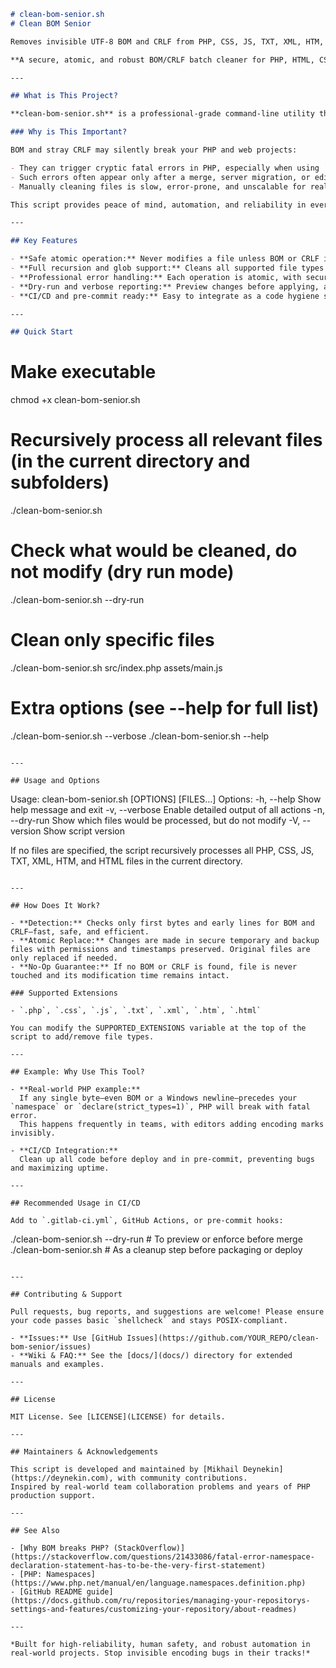 ```markdown
# clean-bom-senior.sh
# Clean BOM Senior

Removes invisible UTF-8 BOM and CRLF from PHP, CSS, JS, TXT, XML, HTM, and HTML files. Prevents fatal PHP errors with namespace/declare. Atomic, safe, and CI-friendly: only changes files if needed and preserves timestamps. Ideal for cross-platform teams. 

**A secure, atomic, and robust BOM/CRLF batch cleaner for PHP, HTML, CSS, JS, and text files – engineered for modern, team-based development with CI/CD and pre-commit support.**

---

## What is This Project?

**clean-bom-senior.sh** is a professional-grade command-line utility that safely detects and removes the invisible UTF-8 Byte Order Mark (BOM) and Windows CRLF (`\r\n`) line endings from your source code and text files. The tool is written for Linux/Unix environments (POSIX shell), with a special focus on the needs of PHP developers working in multi-editor, cross-platform, and team scenarios.

### Why is This Important?

BOM and stray CRLF may silently break your PHP and web projects:

- They can trigger cryptic fatal errors in PHP, especially when using `namespace` and `declare(strict_types=1)`, which must be the very first statements in a PHP file.
- Such errors often appear only after a merge, server migration, or editor change, making them hard to diagnose.
- Manually cleaning files is slow, error-prone, and unscalable for real projects.

This script provides peace of mind, automation, and reliability in every stage: local development, code review, and automated deployment.

---

## Key Features

- **Safe atomic operation:** Never modifies a file unless BOM or CRLF is truly present. File timestamps are unchanged if nothing changed.
- **Full recursion and glob support:** Cleans all supported file types (PHP, CSS, JS, TXT, XML, HTM, HTML) in project trees or by explicit file list.
- **Professional error handling:** Each operation is atomic, with secure temp files, backup/rollback, and robust permission validation.
- **Dry-run and verbose reporting:** Preview changes before applying, and get detailed logs per file.
- **CI/CD and pre-commit ready:** Easy to integrate as a code hygiene step in automated pipelines and Git hooks.

---

## Quick Start

```
# Make executable
chmod +x clean-bom-senior.sh

# Recursively process all relevant files (in the current directory and subfolders)
./clean-bom-senior.sh

# Check what would be cleaned, do not modify (dry run mode)
./clean-bom-senior.sh --dry-run

# Clean only specific files
./clean-bom-senior.sh src/index.php assets/main.js

# Extra options (see --help for full list)
./clean-bom-senior.sh --verbose
./clean-bom-senior.sh --help
```

---

## Usage and Options

```
Usage: clean-bom-senior.sh [OPTIONS] [FILES...]
Options:
  -h, --help       Show help message and exit
  -v, --verbose    Enable detailed output of all actions
  -n, --dry-run    Show which files would be processed, but do not modify
  -V, --version    Show script version

If no files are specified, the script recursively processes all PHP, CSS, JS, TXT, XML, HTM, and HTML files in the current directory.
```

---

## How Does It Work?

- **Detection:** Checks only first bytes and early lines for BOM and CRLF—fast, safe, and efficient.
- **Atomic Replace:** Changes are made in secure temporary and backup files with permissions and timestamps preserved. Original files are only replaced if needed.
- **No-Op Guarantee:** If no BOM or CRLF is found, file is never touched and its modification time remains intact.

### Supported Extensions

- `.php`, `.css`, `.js`, `.txt`, `.xml`, `.htm`, `.html`

You can modify the SUPPORTED_EXTENSIONS variable at the top of the script to add/remove file types.

---

## Example: Why Use This Tool?

- **Real-world PHP example:**  
  If any single byte—even BOM or a Windows newline—precedes your `namespace` or `declare(strict_types=1)`, PHP will break with fatal error.  
  This happens frequently in teams, with editors adding encoding marks invisibly.

- **CI/CD Integration:**  
  Clean up all code before deploy and in pre-commit, preventing bugs and maximizing uptime.

---

## Recommended Usage in CI/CD

Add to `.gitlab-ci.yml`, GitHub Actions, or pre-commit hooks:

```
./clean-bom-senior.sh --dry-run  # To preview or enforce before merge
./clean-bom-senior.sh            # As a cleanup step before packaging or deploy
```

---

## Contributing & Support

Pull requests, bug reports, and suggestions are welcome! Please ensure your code passes basic `shellcheck` and stays POSIX-compliant.

- **Issues:** Use [GitHub Issues](https://github.com/YOUR_REPO/clean-bom-senior/issues)
- **Wiki & FAQ:** See the [docs/](docs/) directory for extended manuals and examples.

---

## License

MIT License. See [LICENSE](LICENSE) for details.

---

## Maintainers & Acknowledgements

This script is developed and maintained by [Mikhail Deynekin](https://deynekin.com), with community contributions.  
Inspired by real-world team collaboration problems and years of PHP production support.

---

## See Also

- [Why BOM breaks PHP? (StackOverflow)](https://stackoverflow.com/questions/21433086/fatal-error-namespace-declaration-statement-has-to-be-the-very-first-statement)
- [PHP: Namespaces](https://www.php.net/manual/en/language.namespaces.definition.php)
- [GitHub README guide](https://docs.github.com/ru/repositories/managing-your-repositorys-settings-and-features/customizing-your-repository/about-readmes)

---

*Built for high-reliability, human safety, and robust automation in real-world projects. Stop invisible encoding bugs in their tracks!*

